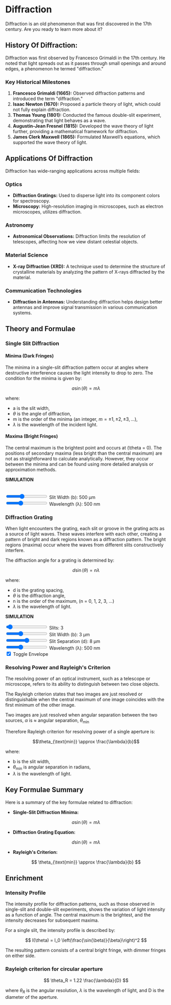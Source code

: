 # Diffraction
Diffraction is an old phenomenon that was first discovered in the 17th century. Are you ready to learn more about it? 

## History Of Diffraction: 
Diffraction was first observed by Francesco Grimaldi in the 17th century. He noted that light spreads out as it passes through small openings and around edges, a phenomenon he termed "diffraction."

### Key Historical Milestones

1. **Francesco Grimaldi (1665):** Observed diffraction patterns and introduced the term "diffraction."
2. **Isaac Newton (1670):** Proposed a particle theory of light, which could not fully explain diffraction.
3. **Thomas Young (1801):** Conducted the famous double-slit experiment, demonstrating that light behaves as a wave.
4. **Augustin-Jean Fresnel (1815):** Developed the wave theory of light further, providing a mathematical framework for diffraction.
5. **James Clerk Maxwell (1865):** Formulated Maxwell’s equations, which supported the wave theory of light.

## Applications Of Diffraction
Diffraction has wide-ranging applications across multiple fields:

### Optics

- **Diffraction Gratings:** Used to disperse light into its component colors for spectroscopy.
- **Microscopy:** High-resolution imaging in microscopes, such as electron microscopes, utilizes diffraction.

### Astronomy

- **Astronomical Observations:** Diffraction limits the resolution of telescopes, affecting how we view distant celestial objects.

### Material Science

- **X-ray Diffraction (XRD):** A technique used to determine the structure of crystalline materials by analyzing the pattern of X-rays diffracted by the material.

### Communication Technologies

- **Diffraction in Antennas:** Understanding diffraction helps design better antennas and improve signal transmission in various communication systems.

## Theory and Formulae

### Single Slit Diffraction

#### Minima (Dark Fringes)

The minima in a single-slit diffraction pattern occur at angles where destructive interference causes the light intensity to drop to zero. The condition for the minima is given by:

$$
a \sin(\theta) = m \lambda
$$

where:

- a is the slit width,
- $\theta$ is the angle of diffraction,
- m is the order of the minima (an integer, $m = \pm1, \pm2, \pm3, \dots$),
- $\lambda$ is the wavelength of the incident light.

#### Maxima (Bright Fringes)

The central maximum is the brightest point and occurs at \(\theta = 0\). The positions of secondary maxima (less bright than the central maximum) are not as straightforward to calculate analytically. However, they occur between the minima and can be found using more detailed analysis or approximation methods.

**SIMULATION**
<div style="display: flex; flex-direction: row; align-items: flex-start; gap: 20px; margin-bottom: 20px;">
    <canvas id="singleSlit" width="800" height="400"></canvas>
    <canvas id="screen-view" width="40" height="400" style="border-left: 2px solid #ccc; background: black;"></canvas>
</div>

<div class="slitWidth">
    <input type="range" min="200" max="1000" step="100" value="500" class="slider" id="slitWidthInput_SS">
    Slit Width (b): <span id="slitWidthValue_SS">500</span> μm
</div>
<div class="wavelength">
    <input type="range" min="400" max="700" step="10" value="500" class="slider" id="wavelengthInput_SS">
    Wavelength (λ): <span id="wavelengthValue_SS">500</span> nm
</div>

<script type="module" src="../../javascript/sim4.js"></script>


### Diffraction Grating

When light encounters the grating, each slit or groove in the grating acts as a source of light waves. These waves interfere with each other, creating a pattern of bright and dark regions known as a diffraction pattern. The bright regions (maxima) occur where the waves from different slits constructively interfere.

The diffraction angle for a grating is determined by:

$$
d \sin(\theta) = n \lambda
$$

where:

 - d is the grating spacing,
 - $\theta$ is the diffraction angle, 
 - n is the order of the maximum, (n = 0, 1, 2, 3, ...)
 - $\lambda$ is the wavelength of light.

**SIMULATION**
<canvas id="nSlit"></canvas>

<div class="slits">
    <input type="range" min="1" max="50" step="1" value="3" class="slider" id="slitsInput_nSlit">
    Slits: <span id="slitsValue_nSlit">3</span>
</div>
<div class="slitWidth">
    <input type="range" min="2" max="5" step="1" value="3" class="slider" id="slitWidthInput_nSlit">
    Slit Width (b): <span id="slitWidthValue_nSlit">3</span> μm
</div>
<div class="slitSeparation">
    <input type="range" min="6" max="10" step="1" value="8" class="slider" id="slitSeparationInput_nSlit">
    Slit Separation (d): <span id="slitSeparationValue_nSlit">8</span> μm
</div>
<div class="wavelength">
    <input type="range" min="400" max="700" step="10" value="500" class="slider" id="wavelengthInput_nSlit">
    Wavelength (λ): <span id="wavelengthValue_nSlit">500</span> nm
</div>
<div class="envelope">
    <input type="checkbox" id="envelopeInput_nSlit" checked="checked">
    <label for="envelopeInput_nSlit">Toggle Envelope</label>
</div>

<script type="module" src="../../javascript/sim6.js"></script>


### Resolving Power and Rayleigh's Criterion

The resolving power of an optical instrument, such as a telescope or microscope, refers to its ability to distinguish between two close objects. 

The Rayleigh criterion states that two images are just resolved or distinguishable when the central maximum of one image coincides with the first minimum of the other image.

Two images are just resolved when angular separation between the two sources, $\alpha$ is $\approx$ angular separation, $\theta_{\text{min}}$ 

Therefore Rayleigh criterion for resolving power of a single aperture is:

$$\theta_{\text{min}} \approx \frac{\lambda}{b}$$

where:

 - b is the slit width,
 - $\theta_{\text{min}}$ is angular separation in radians, 
 - $\lambda$ is the wavelength of light.

## Key Formulae Summary

Here is a summary of the key formulae related to diffraction:

- **Single-Slit Diffraction Minima:**

$$ a \sin(\theta) = m \lambda $$

- **Diffraction Grating Equation:**

$$ d \sin(\theta) = m \lambda $$

- **Rayleigh's Criterion:**

$$ \theta_{\text{min}} \approx \frac{\lambda}{b} $$

## Enrichment

### Intensity Profile

The intensity profile for diffraction patterns, such as those observed in single-slit and double-slit experiments, shows the variation of light intensity as a function of angle. The central maximum is the brightest, and the intensity decreases for subsequent maxima.

For a single slit, the intensity profile is described by:

$$
I(\theta) = I_0 \left(\frac{\sin(\beta)}{\beta}\right)^2
$$

The resulting pattern consists of a central bright fringe, with dimmer fringes on either side.


### Rayleigh criterion for circular aperture
$$
\theta_R = 1.22 \frac{\lambda}{D}
$$

where $\theta_R$ is the angular resolution, $\lambda$ is the wavelength of light, and D is the diameter of the aperture.
